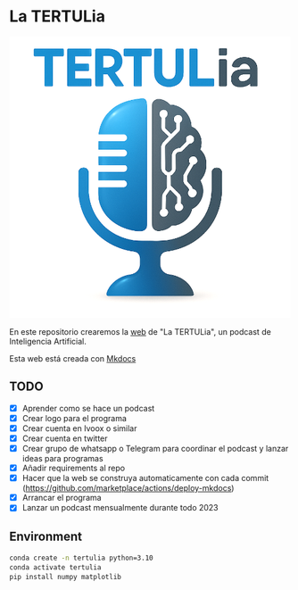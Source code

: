 # La TERTULia

![logo-podcast](docs/res/logo-podcast.png)

En este repositorio crearemos la [web](https://ironbar.github.io/tertulia_inteligencia_artificial/) de "La TERTULia", un podcast de Inteligencia Artificial.

Esta web está creada con [Mkdocs](https://www.mkdocs.org/getting-started/)

## TODO

- [x] Aprender como se hace un podcast
- [x] Crear logo para el programa
- [x] Crear cuenta en Ivoox o similar
- [x] Crear cuenta en twitter
- [x] Crear grupo de whatsapp o Telegram para coordinar el podcast y lanzar ideas para programas
- [x] Añadir requirements al repo
- [x] Hacer que la web se construya automaticamente con cada commit (https://github.com/marketplace/actions/deploy-mkdocs)
- [x] Arrancar el programa
- [x] Lanzar un podcast mensualmente durante todo 2023

## Environment

```bash
conda create -n tertulia python=3.10
conda activate tertulia
pip install numpy matplotlib
```